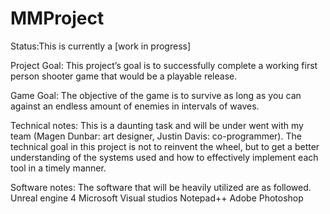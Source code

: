 # MMProject
Status:This is currently a [work in progress]

Project Goal: This project’s goal is to successfully complete a working first person shooter game that would be a playable release.

Game Goal: The objective of the game is to survive as long as you can against an endless amount of enemies in intervals of waves.

Technical notes: This is a daunting task and will be under went with my team (Magen Dunbar: art designer, Justin Davis: co-programmer). The technical goal in this project is not to reinvent the wheel, but to get a better understanding of the systems used and how to effectively implement each tool in a timely manner.

Software notes: The software that will be heavily utilized are as followed.
Unreal engine 4
Microsoft Visual studios
Notepad++
Adobe Photoshop 

